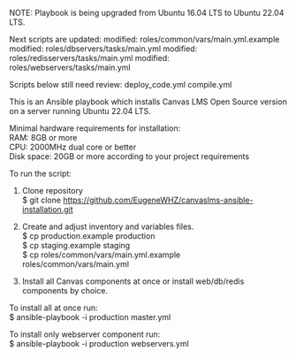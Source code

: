 NOTE: Playbook is being upgraded from Ubuntu 16.04 LTS to Ubuntu 22.04 LTS.

Next scripts are updated:
	modified:   roles/common/vars/main.yml.example
	modified:   roles/dbservers/tasks/main.yml
	modified:   roles/redisservers/tasks/main.yml
	modified:   roles/webservers/tasks/main.yml

Scripts below still need review:
	deploy_code.yml
	compile.yml

This is an Ansible playbook which installs Canvas LMS Open Source version on a server running Ubuntu 22.04 LTS.

Minimal hardware requirements for installation:<br />
RAM: 8GB or more<br />
CPU: 2000MHz dual core or better<br />
Disk space: 20GB or more according to your project requirements

To run the script:
1) Clone repository<br />
$ git clone https://github.com/EugeneWHZ/canvaslms-ansible-installation.git

2) Create and adjust inventory and variables files.<br />
$ cp production.example production<br />
$ cp staging.example staging<br />
$ cp roles/common/vars/main.yml.example roles/common/vars/main.yml<br />

3) Install all Canvas components at once or install web/db/redis components by choice.

To install all at once run:<br />
$ ansible-playbook -i production master.yml

To install only webserver component run:<br />
$ ansible-playbook -i production webservers.yml
